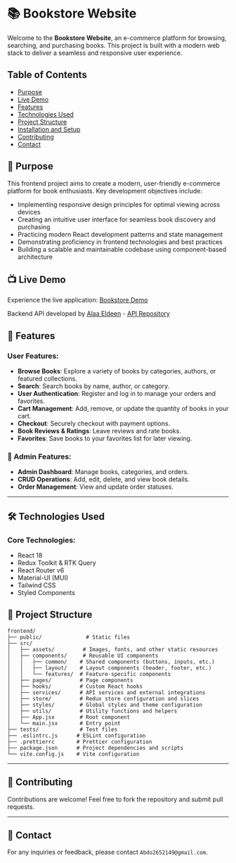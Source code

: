 # 📚 Bookstore Website

Welcome to the **Bookstore Website**, an e-commerce platform for browsing, searching, and purchasing books. This project is built with a modern web stack to deliver a seamless and responsive user experience.

## Table of Contents

- [Purpose](#purpose)
- [Live Demo](#live-demo)
- [Features](#features)
- [Technologies Used](#technologies-used)
- [Project Structure](#project-structure)
- [Installation and Setup](#installation-and-setup)
- [Contributing](#contributing)
- [Contact](#contact)

## 📌 Purpose

This frontend project aims to create a modern, user-friendly e-commerce platform for book enthusiasts. Key development objectives include:

- Implementing responsive design principles for optimal viewing across devices
- Creating an intuitive user interface for seamless book discovery and purchasing
- Practicing modern React development patterns and state management
- Demonstrating proficiency in frontend technologies and best practices
- Building a scalable and maintainable codebase using component-based architecture

## 📺 Live Demo

Experience the live application: [Bookstore Demo](https://gitbookeg.netlify.app/)

Backend API developed by [Alaa Eldeen](https://github.com/Alaa-Eldeen22) - [API Repository](https://github.com/Alaa-Eldeen22/bookstore-app)

## 🌟 Features

### User Features:

- **Browse Books**: Explore a variety of books by categories, authors, or featured collections.
- **Search**: Search books by name, author, or category.
- **User Authentication**: Register and log in to manage your orders and favorites.
- **Cart Management**: Add, remove, or update the quantity of books in your cart.
- **Checkout**: Securely checkout with payment options.
- **Book Reviews & Ratings**: Leave reviews and rate books.
- **Favorites**: Save books to your favorites list for later viewing.

### 💼 Admin Features:

- **Admin Dashboard**: Manage books, categories, and orders.
- **CRUD Operations**: Add, edit, delete, and view book details.
- **Order Management**: View and update order statuses.

---

## 🛠️ Technologies Used

### Core Technologies:

- React 18
- Redux Toolkit & RTK Query
- React Router v6
- Material-UI (MUI)
- Tailwind CSS
- Styled Components

## 📁 Project Structure

```plaintext
frontend/
├── public/              # Static files
├── src/
│   ├── assets/         # Images, fonts, and other static resources
│   ├── components/     # Reusable UI components
│   │   ├── common/    # Shared components (buttons, inputs, etc.)
│   │   ├── layout/    # Layout components (header, footer, etc.)
│   │   └── features/  # Feature-specific components
│   ├── pages/         # Page components
│   ├── hooks/         # Custom React hooks
│   ├── services/      # API services and external integrations
│   ├── store/         # Redux store configuration and slices
│   ├── styles/        # Global styles and theme configuration
│   ├── utils/         # Utility functions and helpers
│   ├── App.jsx        # Root component
│   └── main.jsx       # Entry point
├── tests/             # Test files
├── .eslintrc.js      # ESLint configuration
├── .prettierrc       # Prettier configuration
├── package.json      # Project dependencies and scripts
└── vite.config.js    # Vite configuration
```

---

## 🤝 Contributing

Contributions are welcome! Feel free to fork the repository and submit pull requests.

---

## 📧 Contact

For any inquiries or feedback, please contact `Abdo2652149@gmail.com`.
